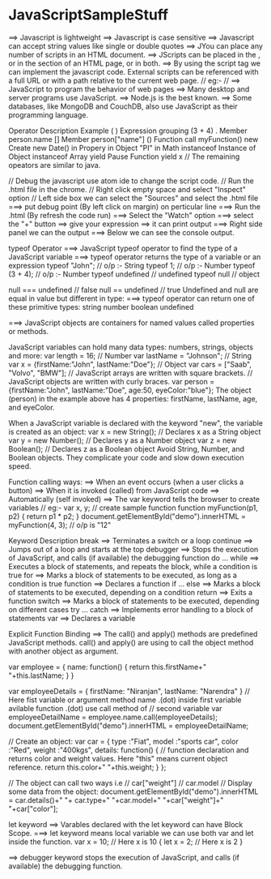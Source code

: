 # JavaScriptSampleStuff

==> Javascript is lightweight
==> Javascript is case sensitive
==> Javascript can accept string values like single or double quotes
==> JYou can place any number of scripts in an HTML document.
==> JScripts can be placed in the <body>, or in the <head> section of an HTML page, or in both.
==> By using the script tag we can implement the javascript code.
External scripts can be referenced with a full URL or with a path relative to the current web page.
// eg:- <script src="https://www.w3schools.com/js/myScript1.js"></script>
// <script src="/js/myScript1.js"></script>
==> JavaScript to program the behavior of web pages
==> Many desktop and server programs use JavaScript.
==> Node.js is the best known.
==> Some databases, like MongoDB and CouchDB, also use JavaScript as their programming language.

Operator	                        Description	                        Example
	( )		                          Expression grouping		              (3 + 4)
  .			                          Member			                      person.name
  []		                          Member		                        person["name"]
  ()			                        Function call			                myFunction()
  new		                         	Create			                       new Date()
  in	                         		Propery in Object		             	"PI" in Math
  instanceof                			Instance of Object	           		instanceof Array
  yield	               			      Pause Function	               			yield x
  // The remaining opeators are similar to java.
  
  // Debug the javascript use atom ide to change the script code.
  // Run the .html file in the chrome.
  // Right click empty space and select "Inspect" option
  // Left side box we can select the "Sources" and select the .html file
  ===> put debug point (By left click on margin) on perticular line
  ===> Run the .html (By refresh the code run) 
  ===> Select the "Watch" option ===> select the "+" button ==> give your expression ==> it can print output
  ===> Right side panel we can the output
  ===> Below we can see the console output.
  
  typeof Operator
  ===> JavaScript typeof operator to find the type of a JavaScript variable
  ===> typeof operator returns the type of a variable or an expression
  typeof "John"; // o/p :- String 
  typeof 1;      // o/p :- Number
  typeof (3 + 4); // o/p :- Number
  typeof undefined           // undefined
  typeof null                // object

  null === undefined         // false
  null == undefined          // true
  Undefined and null are equal in value but different in type:
   ===> typeof operator can return one of these primitive types:
    string
    number
    boolean
    undefined

  ===> JavaScript objects are containers for named values called properties or methods.
  
  JavaScript variables can hold many data types: numbers, strings, objects and more:
  var length = 16;                               // Number
  var lastName = "Johnson";                      // String
  var x = {firstName:"John", lastName:"Doe"};    // Object
  var cars = ["Saab", "Volvo", "BMW"];           // JavaScript arrays are written with square brackets.
  // JavaScript objects are written with curly braces.
  var person = {firstName:"John", lastName:"Doe", age:50, eyeColor:"blue"};
  The object (person) in the example above has 4 properties: firstName, lastName, age, and eyeColor.

When a JavaScript variable is declared with the keyword "new", the variable is created as an object:
var x = new String();        // Declares x as a String object
var y = new Number();        // Declares y as a Number object
var z = new Boolean();       // Declares z as a Boolean object
Avoid String, Number, and Boolean objects. They complicate your code and slow down execution speed.

  
  
Function calling ways:
==> When an event occurs (when a user clicks a button)
==> When it is invoked (called) from JavaScript code
==> Automatically (self invoked)
==> The var keyword tells the browser to create variables
// eg:- var x, y;
// create sample function
function myFunction(p1, p2) {
    return p1 * p2;
}
document.getElementById("demo").innerHTML = myFunction(4, 3); // o/p is "12"

Keyword                   	     Description
break	                 	==>      Terminates a switch or a loop
continue               	==>      Jumps out of a loop and starts at the top
debugger               	==>      Stops the execution of JavaScript, and calls (if available) the debugging function
do ... while	         	==>      Executes a block of statements, and repeats the block, while a condition is true
for	                  	==>      Marks a block of statements to be executed, as long as a condition is true
function	            	==>      Declares a function
if ... else	            ==>      Marks a block of statements to be executed, depending on a condition
return	               	==>      Exits a function
switch	               	==>      Marks a block of statements to be executed, depending on different cases
try ... catch	          ==>      Implements error handling to a block of statements
var	                  	==>      Declares a variable

Explicit Function Binding
==> The call() and apply() methods are predefined JavaScript methods.
call() and apply() are using to call the object method with another object as argument.

var employee = {
 name: function() {
  return this.firstName+" "+this.lastName;
 }
}

var employeeDetails = {
	firstName: "Niranjan",
    lastName: "Narendra"
}
// Here fist variable or argument method name .(dot) inside first variable avilable function .(dot) use call method of 
// second variable
var employeeDetailName = employee.name.call(employeeDetails);
document.getElementById("demo").innerHTML = employeeDetailName; 

// Create an object:
var car = {
type   :"Fiat",
model  :"sports car", 
color  :"Red",
weight :"400kgs", 
details: function() { // function declaration and returns color and weight values. Here "this" means current object reference.
return this.color+" "+this.weight;
}
};

// The object can call two ways i.e 
// car["weight"]
// car.model
// Display some data from the object:
document.getElementById("demo").innerHTML = car.details()+" "+ car.type+" "+car.model+" "+car["weight"]+" "+car["color"];

let keyword
==> Varables declared with the let keyword can have Block Scope. 
===> let keyword means local variable we can use both var and let inside the function.
var x = 10;
// Here x is 10
{ 
    let x = 2;
    // Here x is 2
}

==> debugger keyword stops the execution of JavaScript, and calls (if available) the debugging function.







